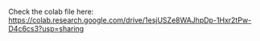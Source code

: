 Check the colab file here: https://colab.research.google.com/drive/1esjUSZe8WAJhpDp-1Hxr2tPw-D4c6cs3?usp=sharing 

